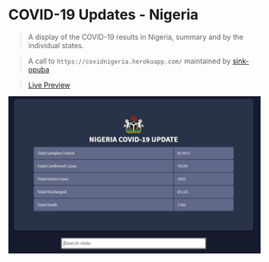 # COVID-19 Updates - Nigeria

> A display of the COVID-19 results in Nigeria, summary and by the individual states.

> A call to `https://covidnigeria.herokuapp.com/` maintained by [sink-opuba](https://github.com/sink-opuba)

> [Live Preview](https://covid19naija.netlify.app/) 

![Summary](src/assets/images/summary.jpg)
